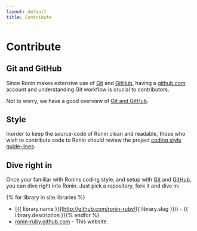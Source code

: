 ```yaml
---
layout: default
title: Contribute
---
```


# Contribute

## Git and GitHub

Since Ronin makes extensive use of [Git](http://git-scm.com/) and
[GitHub](http://github.com/), having a [github.com](https://github.com/login)
account and understanding Git workflow is crucial to contributors.

Not to worry, we have a good overview of
[Git and GitHub](git_and_github.html).

## Style

Inorder to keep the source-code of Ronin clean and readable,
those who wish to contribute code to Ronin should review the project
[coding style guide-lines](style.html).


## Dive right in

Once your familiar with Ronins coding style, and setup with
[Git](http://git-scm.com/) and [GitHub](http://www.github.com/),
you can dive right into Ronin. Just pick a repository, fork it and dive in:

{% for library in site.libraries %}
* [{{ library.name }}](http://github.com/ronin-ruby/{{ library.slug }}/) -
  {{ library.description }}{% endfor %}
* [ronin-ruby.github.com](http://github.com/ronin-ruby/ronin-ruby.github.com) - 
  This website.

